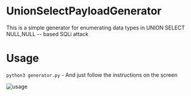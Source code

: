 # UnionSelectPayloadGenerator
This is a simple generator for enumerating data types in UNION SELECT NULL,NULL -- based SQLi attack

# Usage
`python3 generator.py` - And just follow the instructions on the screen

![usage](https://github.com/user-attachments/assets/fcb47bd4-e6e6-4252-bf6c-ee4239470e9e)


